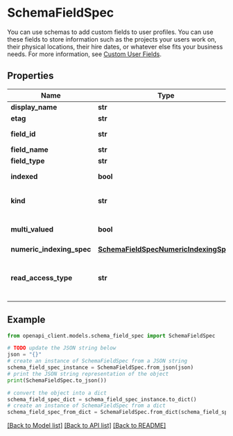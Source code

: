 # SchemaFieldSpec

You can use schemas to add custom fields to user profiles. You can use these fields to store information such as the projects your users work on, their physical locations, their hire dates, or whatever else fits your business needs. For more information, see [Custom User Fields](/admin-sdk/directory/v1/guides/manage-schemas).

## Properties

Name | Type | Description | Notes
------------ | ------------- | ------------- | -------------
**display_name** | **str** | Display Name of the field. | [optional] 
**etag** | **str** | The ETag of the field. | [optional] 
**field_id** | **str** | The unique identifier of the field (Read-only) | [optional] 
**field_name** | **str** | The name of the field. | [optional] 
**field_type** | **str** | The type of the field. | [optional] 
**indexed** | **bool** | Boolean specifying whether the field is indexed or not. Default: &#x60;true&#x60;. | [optional] [default to True]
**kind** | **str** | The kind of resource this is. For schema fields this is always &#x60;admin#directory#schema#fieldspec&#x60;. | [optional] [default to 'admin#directory#schema#fieldspec']
**multi_valued** | **bool** | A boolean specifying whether this is a multi-valued field or not. Default: &#x60;false&#x60;. | [optional] 
**numeric_indexing_spec** | [**SchemaFieldSpecNumericIndexingSpec**](SchemaFieldSpecNumericIndexingSpec.md) |  | [optional] 
**read_access_type** | **str** | Specifies who can view values of this field. See [Retrieve users as a non-administrator](/admin-sdk/directory/v1/guides/manage-users#retrieve_users_non_admin) for more information. Note: It may take up to 24 hours for changes to this field to be reflected. | [optional] [default to 'ALL_DOMAIN_USERS']

## Example

```python
from openapi_client.models.schema_field_spec import SchemaFieldSpec

# TODO update the JSON string below
json = "{}"
# create an instance of SchemaFieldSpec from a JSON string
schema_field_spec_instance = SchemaFieldSpec.from_json(json)
# print the JSON string representation of the object
print(SchemaFieldSpec.to_json())

# convert the object into a dict
schema_field_spec_dict = schema_field_spec_instance.to_dict()
# create an instance of SchemaFieldSpec from a dict
schema_field_spec_from_dict = SchemaFieldSpec.from_dict(schema_field_spec_dict)
```
[[Back to Model list]](../README.md#documentation-for-models) [[Back to API list]](../README.md#documentation-for-api-endpoints) [[Back to README]](../README.md)


